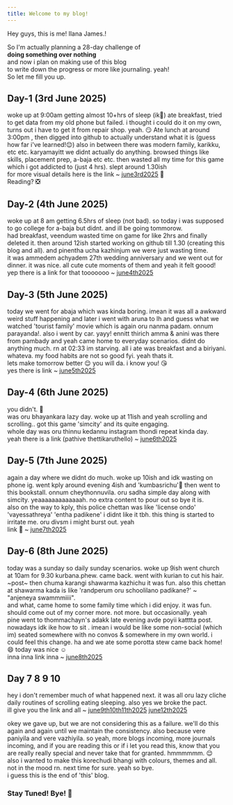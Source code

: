 ```yaml
---
title: Welcome to my blog!
---
```

Hey guys, this is me! Ilana James.!

So I'm actually planning a 28-day challenge of <br> **doing something over nothing** <br> and now i plan on making use of this blog <br> to write down the progress or more like journaling. yeah! <br>
So let me fill you up. 
## Day-1 (3rd June 2025)
woke up at 9:00am getting almost 10+hrs of sleep (ik😬) ate breakfast, tried to get data from my old phone but failed. i thought i could do it on my own, turns out i have to get it from repair shop. yeah. 😏
Ate lunch at around 3:00pm , then digged into github to actually understand what it is (guess how far i've learned!😌) 
also in between there was modern family, karikku, etc etc.
karyamayitt we didnt actually do anything. browsed things like skills, placement prep, a-baja etc etc. 
then wasted all my time for this game which i got addicted to (just 4 hrs). slept around 1.30ish <br>
for more visual details here is the link ~ [june3rd2025](https://youtube.com/shorts/x0l1uKqnjzE?si=QdWsKzpM2AlpYdmS) 🌝<br>
Reading? ❎

## Day-2 (4th June 2025)
woke up at 8 am getting 6.5hrs of sleep (not bad). so today i was supposed to go college for a-baja but didnt. and ill be going tommorow.<br>
had breakfast, veendum wasted time on game for like 2hrs and finally deleted it. then around 12ish started working on github till 1.30 (creating this blog and all).
and pinentha ucha kazhinjum we were just wasting time. <br>
it was ammedem achyadem 27th wedding anniversary and we went out for dinner. it was nice. all cute cute moments of them and yeah it felt goood!
yep there is a link for that tooooooo ~ [june4th2025](https://youtube.com/shorts/ZoC7GiOD6DI?si=1nJ-_N6a3CsvdRtL)

## Day-3 (5th June 2025)
today we went for abaja which was kinda boring. imean it was all a awkward weird stuff happening and later i went with aruna to lh and guess what we watched 'tourist family' movie which is again oru nanma padam. onnum parayanda!. also i went by car. yayy! ennitt thirich amma & anini was there from pambady and yeah came home to everyday scenarios. didnt do anything much. rn at 02:33 im starving. all i ate was breakfast and a biriyani. whateva. my food habits are not so good fyi. yeah thats it.<br>
lets make tomorrow better 😌 you will da. i know you! 😘 <br>
yes there is link ~ [june5th2025](https://youtube.com/shorts/GUQrRQJb9ao?si=aU3Xt_9s_zUOmMIy)

## Day-4 (6th June 2025)
you didn't. 👀<br>
was oru bhayankara lazy day. woke up at 11ish and yeah scrolling and scrolling.. got this game 'simcity' and its quite engaging.<br>
whole day was oru thinnu kedannu instagram thondi repeat kinda day.<br>
yeah there is a link (pathive thettikaruthello) ~ [june6th2025](https://youtube.com/shorts/vOc9RmWm_TY?si=mXXdDhwmNvZGPTZr)

## Day-5 (7th June 2025)
again a day where we didnt do much. woke up 10ish and idk wasting on phone ig. went kply around evening 4ish and 'kumbasrichu'🙂 then went to this bookstall. onnum cheythonnuvila. oru sadha simple day along with simcity. yeaaaaaaaaaaaaah. no extra content to pour out so bye it is.<br>
also on the way to kply, this police chettan was like 'license ondo' 'vayessathreya' 'entha padikene' i didnt like it tbh. this thing is started to irritate me. oru divsm i might burst out. yeah <br>
link 🙂 ~ [june7th2025](https://youtube.com/shorts/wj4DhZak3n8?si=13U1jKgbxmPAaof2)

## Day-6 (8th June 2025)
today was a sunday so daily sunday scenarios. woke up 9ish went church at 10am for 9.30 kurbana.phew. came back. went with kurian to cut his hair. ~post~ then chuma karangi shawarma kazhichu it was fun. also this chettan at shawarma kada is like 'randperum oru schoolilano padikane?' ~ "anjeneya swammmiiii". <br>
and what, came home to some family time which i did enjoy. it was fun. should come out of my corner more. not more. but occasionally. yeah <br>
pine went to thommachayn's adakk late evening avde poyii katttta post. nowadays idk ike how to sit . imean i would be like some non-social (which im) seated somewhere with no convos & somewhere in my own world. i could feel this change. ha and we ate some porotta stew came back home! 😄 today was nice ☺️<br>
inna inna link inna ~ [june8th2025](https://youtube.com/shorts/RhjPOoweB_Q?feature=share)

## Day 7 8 9 10
hey i don't remember much of what happened next. it was all oru lazy cliche daily routines of scrolling eating sleeping. also yes we broke the pact. <br>
ill give you the link and all ~ [june9th10th11th2025](https://youtube.com/shorts/kOF5h5cb8uw?feature=share) [june12th2025](https://youtube.com/shorts/HK95cW-lNAM?feature=share) <br>

okey we gave up, but we are not considering this as a failure. we'll do this again and again until we maintain the consistency. also because vere paniyila and vere vazhiyila. so yeah, more blogs incoming, more journals incoming, and if you are reading this or if i let you read this, know that you are really really special and never take that for granted. hmmmmmm. 😌 <br>
also i wanted to make this korechudi bhangi with colours, themes and all. not in the mood rn. next time for sure. yeah so bye. <br>
i guess this is the end of 'this' blog. <br>
### Stay Tuned! Bye! 🖤
